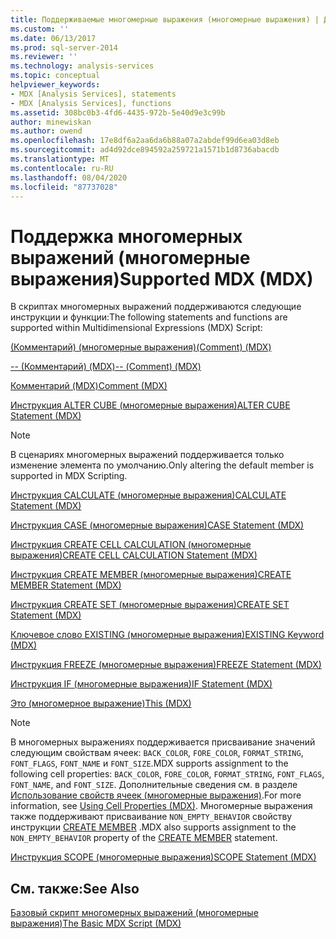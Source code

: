 ```yaml
---
title: Поддерживаемые многомерные выражения (многомерные выражения) | Документация Майкрософт
ms.custom: ''
ms.date: 06/13/2017
ms.prod: sql-server-2014
ms.reviewer: ''
ms.technology: analysis-services
ms.topic: conceptual
helpviewer_keywords:
- MDX [Analysis Services], statements
- MDX [Analysis Services], functions
ms.assetid: 308bc0b3-4fd6-4435-972b-5e40d9e3c99b
author: minewiskan
ms.author: owend
ms.openlocfilehash: 17e8df6a2aa6da6b88a07a2abdef99d6ea03d8eb
ms.sourcegitcommit: ad4d92dce894592a259721a1571b1d8736abacdb
ms.translationtype: MT
ms.contentlocale: ru-RU
ms.lasthandoff: 08/04/2020
ms.locfileid: "87737028"
---
```

# <a name="supported-mdx-mdx"></a><span data-ttu-id="77450-102">Поддержка многомерных выражений (многомерные выражения)</span><span class="sxs-lookup"><span data-stu-id="77450-102">Supported MDX (MDX)</span></span>
  <span data-ttu-id="77450-103">В скриптах многомерных выражений поддерживаются следующие инструкции и функции:</span><span class="sxs-lookup"><span data-stu-id="77450-103">The following statements and functions are supported within Multidimensional Expressions (MDX) Script:</span></span>  
  
 [<span data-ttu-id="77450-104">(Комментарий) (многомерные выражения)</span><span class="sxs-lookup"><span data-stu-id="77450-104">&#40;Comment&#41; &#40;MDX&#41;</span></span>](/sql/mdx/comment-mdx)  
  
 [<span data-ttu-id="77450-105">-- (Комментарий) (MDX)</span><span class="sxs-lookup"><span data-stu-id="77450-105">-- &#40;Comment&#41; &#40;MDX&#41;</span></span>](/sql/mdx/comment-mdx)  
  
 [<span data-ttu-id="77450-106">Комментарий (MDX)</span><span class="sxs-lookup"><span data-stu-id="77450-106">Comment &#40;MDX&#41;</span></span>](/sql/mdx/comment-mdx)  
  
 [<span data-ttu-id="77450-107">Инструкция ALTER CUBE (многомерные выражения)</span><span class="sxs-lookup"><span data-stu-id="77450-107">ALTER CUBE Statement &#40;MDX&#41;</span></span>](/sql/mdx/mdx-data-definition-alter-cube)  
  
> [!NOTE]  
>  <span data-ttu-id="77450-108">В сценариях многомерных выражений поддерживается только изменение элемента по умолчанию.</span><span class="sxs-lookup"><span data-stu-id="77450-108">Only altering the default member is supported in MDX Scripting.</span></span>  
  
 [<span data-ttu-id="77450-109">Инструкция CALCULATE (многомерные выражения)</span><span class="sxs-lookup"><span data-stu-id="77450-109">CALCULATE Statement &#40;MDX&#41;</span></span>](/sql/mdx/mdx-scripting-calculate)  
  
 [<span data-ttu-id="77450-110">Инструкция CASE (многомерные выражения)</span><span class="sxs-lookup"><span data-stu-id="77450-110">CASE Statement &#40;MDX&#41;</span></span>](/sql/mdx/case-statement-mdx)  
  
 [<span data-ttu-id="77450-111">Инструкция CREATE CELL CALCULATION (многомерные выражения)</span><span class="sxs-lookup"><span data-stu-id="77450-111">CREATE CELL CALCULATION Statement &#40;MDX&#41;</span></span>](/sql/mdx/mdx-data-definition-create-cell-calculation)  
  
 [<span data-ttu-id="77450-112">Инструкция CREATE MEMBER (многомерные выражения)</span><span class="sxs-lookup"><span data-stu-id="77450-112">CREATE MEMBER Statement &#40;MDX&#41;</span></span>](/sql/mdx/mdx-data-definition-create-member)  
  
 [<span data-ttu-id="77450-113">Инструкция CREATE SET (многомерные выражения)</span><span class="sxs-lookup"><span data-stu-id="77450-113">CREATE SET Statement &#40;MDX&#41;</span></span>](/sql/mdx/mdx-data-definition-create-set)  
  
 [<span data-ttu-id="77450-114">Ключевое слово EXISTING (многомерные выражения)</span><span class="sxs-lookup"><span data-stu-id="77450-114">EXISTING Keyword &#40;MDX&#41;</span></span>](mdx-query-existing-keyword.md)  
  
 [<span data-ttu-id="77450-115">Инструкция FREEZE (многомерные выражения)</span><span class="sxs-lookup"><span data-stu-id="77450-115">FREEZE Statement &#40;MDX&#41;</span></span>](/sql/mdx/mdx-scripting-freeze)  
  
 [<span data-ttu-id="77450-116">Инструкция IF (многомерные выражения)</span><span class="sxs-lookup"><span data-stu-id="77450-116">IF Statement  &#40;MDX&#41;</span></span>](/sql/mdx/mdx-scripting-if)  
  
 [<span data-ttu-id="77450-117">Это (многомерное выражение)</span><span class="sxs-lookup"><span data-stu-id="77450-117">This &#40;MDX&#41;</span></span>](/sql/mdx/this-mdx)  
  
> [!NOTE]  
>  <span data-ttu-id="77450-118">В многомерных выражениях поддерживается присваивание значений следующим свойствам ячеек: `BACK_COLOR`, `FORE_COLOR`, `FORMAT_STRING`, `FONT_FLAGS`, `FONT_NAME` и `FONT_SIZE`.</span><span class="sxs-lookup"><span data-stu-id="77450-118">MDX supports assignment to the following cell properties: `BACK_COLOR`, `FORE_COLOR`, `FORMAT_STRING`, `FONT_FLAGS`, `FONT_NAME`, and `FONT_SIZE`.</span></span> <span data-ttu-id="77450-119">Дополнительные сведения см. в разделе [Использование свойств ячеек (многомерные выражения)](mdx-cell-properties-using-cell-properties.md).</span><span class="sxs-lookup"><span data-stu-id="77450-119">For more information, see [Using Cell Properties &#40;MDX&#41;](mdx-cell-properties-using-cell-properties.md).</span></span> <span data-ttu-id="77450-120">Многомерные выражения также поддерживают присваивание `NON_EMPTY_BEHAVIOR` свойству инструкции [CREATE MEMBER](/sql/mdx/mdx-data-definition-create-member) .</span><span class="sxs-lookup"><span data-stu-id="77450-120">MDX also supports assignment to the `NON_EMPTY_BEHAVIOR` property of the [CREATE MEMBER](/sql/mdx/mdx-data-definition-create-member) statement.</span></span>  
  
 [<span data-ttu-id="77450-121">Инструкция SCOPE (многомерные выражения)</span><span class="sxs-lookup"><span data-stu-id="77450-121">SCOPE Statement &#40;MDX&#41;</span></span>](/sql/mdx/mdx-scripting-scope)  
  
## <a name="see-also"></a><span data-ttu-id="77450-122">См. также:</span><span class="sxs-lookup"><span data-stu-id="77450-122">See Also</span></span>  
 [<span data-ttu-id="77450-123">Базовый скрипт многомерных выражений (многомерные выражения)</span><span class="sxs-lookup"><span data-stu-id="77450-123">The Basic MDX Script &#40;MDX&#41;</span></span>](the-basic-mdx-script-mdx.md)  
  
  
